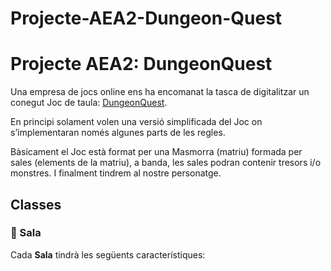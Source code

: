 # Projecte-AEA2-Dungeon-Quest
# Projecte AEA2: DungeonQuest

Una empresa de jocs online ens ha encomanat la tasca de digitalitzar un conegut Joc de taula: [DungeonQuest](https://garesys.com/media/rules/dq-edici%C3%B3n-revisada-reglas.pdf).

En principi solament volen una versió simplificada del Joc on s’implementaran només algunes parts de les regles.

Bàsicament el Joc està format per una Masmorra (matriu) formada per sales (elements de la matriu), a banda, les sales podran contenir tresors i/o monstres. I finalment tindrem al nostre personatge.

## Classes

### 🕋 Sala

Cada **Sala** tindrà les següents característiques:
